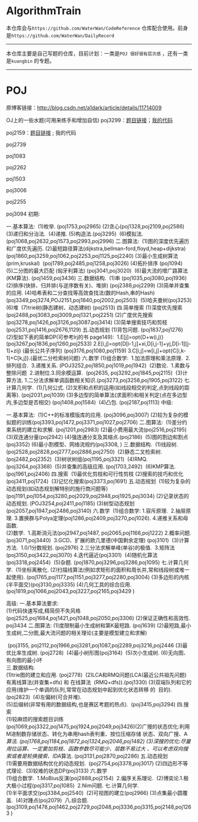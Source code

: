 # AlgorithmTrain

本仓库会与`https://github.com/WaterWan/CodeReference` 仓库配合使用。前身是`https://github.com/WaterWan/DailyRecord`

---------------------

本仓库主要是自己写题的仓库，目前计划：一类是`POJ 很好很有层次感` ，还有一类是`kuangbin` 的专题。

-----------------

# POJ

原博客链接：http://blog.csdn.net/a1dark/article/details/11714009

OJ上的一些水题(可用来练手和增加自信) 
poj3299：[题目链接](http://poj.org/problem?id=3299])；[我的代码](https://github.com/WaterWan/AlgorithmTrain/blob/master/%E5%BE%88%E5%A5%BD%E5%BE%88%E6%9C%89%E5%B1%82%E6%AC%A1%E6%84%9F/3299.cpp)

poj2159：[题目链接](http://poj.org/problem?id=2159) ; 我的代码

poj2739

poj1083

poj2262

poj1503

poj3006

poj2255

poj3094
初期:

一.基本算法: 
​     (1)枚举. (poj1753,poj2965) 
​     (2)贪心(poj1328,poj2109,poj2586) 
​     (3)递归和分治法. 
​     (4)递推. 
​     (5)构造法.(poj3295) 
​     (6)模拟法.(poj1068,poj2632,poj1573,poj2993,poj2996) 
二.图算法: 
​     (1)图的深度优先遍历和广度优先遍历. 
​     (2)最短路径算法(dijkstra,bellman-ford,floyd,heap+dijkstra) 
​        (poj1860,poj3259,poj1062,poj2253,poj1125,poj2240) 
​     (3)最小生成树算法(prim,kruskal) 
​        (poj1789,poj2485,poj1258,poj3026) 
​     (4)拓扑排序 (poj1094) 
​     (5)二分图的最大匹配 (匈牙利算法) (poj3041,poj3020) 
​     (6)最大流的增广路算法(KM算法). (poj1459,poj3436) 
三.数据结构. 
​     (1)串 (poj1035,poj3080,poj1936) 
​     (2)排序(快排、归并排(与逆序数有关)、堆排) (poj2388,poj2299) 
​     (3)简单并查集的应用. 
​     (4)哈希表和二分查找等高效查找法(数的Hash,串的Hash)    
​        (poj3349,poj3274,POJ2151,poj1840,poj2002,poj2503) 
​     (5)哈夫曼树(poj3253) 
​     (6)堆 
​     (7)trie树(静态建树、动态建树) (poj2513) 
四.简单搜索 
​     (1)深度优先搜索 (poj2488,poj3083,poj3009,poj1321,poj2251) 
​     (2)广度优先搜索(poj3278,poj1426,poj3126,poj3087.poj3414) 
​     (3)简单搜索技巧和剪枝(poj2531,poj1416,poj2676,1129) 
五.动态规划 
​     (1)背包问题. (poj1837,poj1276) 
​     (2)型如下表的简单DP(可参考lrj的书 page149): 
​       1.E[j]=opt{D+w(i,j)} (poj3267,poj1836,poj1260,poj2533) 
​       2.E[i,j]=opt{D[i-1,j]+xi,D[i,j-1]+yj,D[i-1][j-1]+zij} (最长公共子序列) 
​         (poj3176,poj1080,poj1159) 
​       3.C[i,j]=w[i,j]+opt{C[i,k-1]+C[k,j]}.(最优二分检索树问题) 
六.数学 
​     (1)组合数学: 
​        1.加法原理和乘法原理. 
​        2.排列组合. 
​        3.递推关系. 
​          (POJ3252,poj1850,poj1019,poj1942) 
​     (2)数论. 
​        1.素数与整除问题 
​        2.进制位. 
​        3.同余模运算. 
​          (poj2635, poj3292,poj1845,poj2115) 
​     (3)计算方法. 
​        1.二分法求解单调函数相关知识.(poj3273,poj3258,poj1905,poj3122) 
七.计算几何学. 
​     (1)几何公式. 
​     (2)叉积和点积的运用(如线段相交的判定,点到线段的距离等). (poj2031,poj1039)
​     (3)多边型的简单算法(求面积)和相关判定(点在多边型内,多边型是否相交) 
​         (poj1408,poj1584) 
​     (4)凸包. (poj2187,poj1113)
中级:

一.基本算法: 
​     (1)C++的标准模版库的应用. (poj3096,poj3007) 
​     (2)较为复杂的模拟题的训练(poj3393,poj1472,poj3371,poj1027,poj2706) 
二.图算法: 
​     (1)差分约束系统的建立和求解. (poj1201,poj2983) 
​     (2)最小费用最大流(poj2516,poj2195) 
​     (3)双连通分量(poj2942) 
​     (4)强连通分支及其缩点.(poj2186) 
​     (5)图的割边和割点(poj3352) 
​     (6)最小割模型、网络流规约(poj3308, ) 
三.数据结构. 
​     (1)线段树. (poj2528,poj2828,poj2777,poj2886,poj2750) 
​     (2)静态二叉检索树. (poj2482,poj2352) 
​     (3)树状树组(poj1195,poj3321) 
​     (4)RMQ. (poj3264,poj3368) 
​     (5)并查集的高级应用. (poj1703,2492) 
​     (6)KMP算法. (poj1961,poj2406) 
四.搜索 
​     (1)最优化剪枝和可行性剪枝 
​     (2)搜索的技巧和优化 (poj3411,poj1724) 
​     (3)记忆化搜索(poj3373,poj1691) 
五.动态规划 
​     (1)较为复杂的动态规划(如动态规划解特别的施行商问题等) 
​         (poj1191,poj1054,poj3280,poj2029,poj2948,poj1925,poj3034) 
​     (2)记录状态的动态规划. (POJ3254,poj2411,poj1185) 
​     (3)树型动态规划(poj2057,poj1947,poj2486,poj3140) 
六.数学 
​     (1)组合数学: 
​        1.容斥原理. 
​        2.抽屉原理. 
​        3.置换群与Polya定理(poj1286,poj2409,poj3270,poj1026). 
​        4.递推关系和母函数.        
​     (2)数学. 
​        1.高斯消元法(poj2947,poj1487, poj2065,poj1166,poj1222) 
​        2.概率问题. (poj3071,poj3440) 
​        3.GCD、扩展的欧几里德(中国剩余定理) (poj3101) 
​     (3)计算方法. 
​        1.0/1分数规划. (poj2976) 
​        2.三分法求解单峰(单谷)的极值. 
​        3.矩阵法(poj3150,poj3422,poj3070) 
​        4.迭代逼近(poj3301) 
​     (4)随机化算法(poj3318,poj2454) 
​     (5)杂题. 
​         (poj1870,poj3296,poj3286,poj1095) 
七.计算几何学. 
​        (1)坐标离散化. 
​        (2)扫描线算法(例如求矩形的面积和周长并,常和线段树或堆一起使用). 
​            (poj1765,poj1177,poj1151,poj3277,poj2280,poj3004) 
​        (3)多边形的内核(半平面交)(poj3130,poj3335) 
​        (4)几何工具的综合应用.(poj1819,poj1066,poj2043,poj3227,poj2165,poj3429
)

高级: 
一.基本算法要求:   
​      (1)代码快速写成,精简但不失风格   
​          (poj2525,poj1684,poj1421,poj1048,poj2050,poj3306) 
​      (2)保证正确性和高效性. poj3434 
二.图算法: 
​      (1)度限制最小生成树和第K最短路. (poj1639) 
​      (2)最短路,最小生成树,二分图,最大流问题的相关理论(主要是模型建立和求解)

​         (poj3155, poj2112,poj1966,poj3281,poj1087,poj2289,poj3216,poj2446 
​      (3)最优比率生成树. (poj2728) 
​      (4)最小树形图(poj3164) 
​      (5)次小生成树. 
​      (6)无向图、有向图的最小环    
三.数据结构.   
​      (1)trie图的建立和应用. (poj2778) 
​      (2)LCA和RMQ问题(LCA(最近公共祖先问题) 有离线算法(并查集+dfs) 和 在线算法
​          (RMQ+dfs)).(poj1330) 
​      (3)双端队列和它的应用(维护一个单调的队列,常常在动态规划中起到优化状态转移
的 
​          目的). (poj2823) 
​      (4)左偏树(可合并堆).   
​      (5)后缀树(非常有用的数据结构,也是赛区考题的热点). 
​         (poj3415,poj3294) 
四.搜索   
​      (1)较麻烦的搜索题目训练(poj1069,poj3322,poj1475,poj1924,poj2049,poj3426)
​      (2)广搜的状态优化:利用M进制数存储状态、转化为串用hash表判重、按位压缩存储
状态、双向广搜、A*算法. (poj1768,poj1184,poj1872,poj1324,poj2046,poj1482) 
​      (3)深搜的优化:尽量用位运算、一定要加剪枝、函数参数尽可能少、层数不易过大
、可以考虑双向搜索或者是轮换搜索、IDA*算法. (poj3131,poj2870,poj2286) 
五.动态规划   
​      (1)需要用数据结构优化的动态规划. 
​         (poj2754,poj3378,poj3017) 
​      (2)四边形不等式理论. 
​      (3)较难的状态DP(poj3133) 
六.数学   
​      (1)组合数学. 
​        1.MoBius反演(poj2888,poj2154) 
​        2.偏序关系理论. 
​      (2)博奕论. 
​        1.极大极小过程(poj3317,poj1085) 
​        2.Nim问题. 
七.计算几何学.   
​      (1)半平面求交(poj3384,poj2540) 
​      (2)可视图的建立(poj2966) 
​      (3)点集最小圆覆盖. 
​      (4)对踵点(poj2079) 
​      八.综合题. 
​      (poj3109,poj1478,poj1462,poj2729,poj2048,poj3336,poj3315,poj2148,poj1263
)